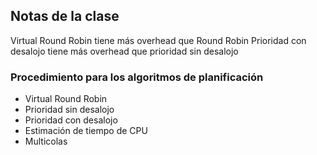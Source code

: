 ## Notas de la clase
Virtual Round Robin tiene más overhead que Round Robin
Prioridad con desalojo tiene más overhead que prioridad sin desalojo

### Procedimiento para los algoritmos de planificación
* Virtual Round Robin
* Prioridad sin desalojo
* Prioridad con desalojo
* Estimación de tiempo de CPU
* Multicolas